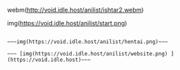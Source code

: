 webm(http://void.idle.host/anilist/ishtar2.webm)

img(https://void.idle.host/anilist/start.png)
 
~~~img240(https://void.idle.host/anilist/discord.png) [img240(https://void.idle.host/anilist/twitter.png) ](https://twitter.com/Shift8Void) [img240(https://void.idle.host/anilist/twitch.png) ](https://twitch.tv/Shift8Void) [img240(https://void.idle.host/anilist/youtube.png) ](https://www.youtube.com/channel/UCYgm_nPvoJilnfKCSLIE5eA)~~~

~~~img(https://void.idle.host/anilist/hentai.png)~~~

~~~ [img(https://void.idle.host/anilist/website.png) ](https://void.idle.host)~~~
